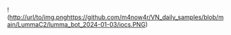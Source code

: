 
!([http://url/to/img.png](https://github.com/m4now4r/VN_daily_samples/blob/main/LummaC2/lumma_bot_2024-01-03/iocs.PNG)https://github.com/m4now4r/VN_daily_samples/blob/main/LummaC2/lumma_bot_2024-01-03/iocs.PNG)
